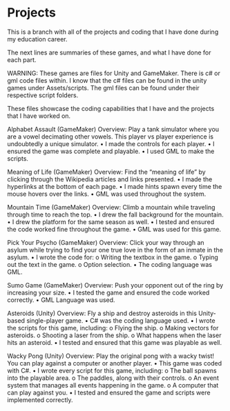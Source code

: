 # Projects
This is a branch with all of the projects and coding that I have done during my education career.

The next lines are summaries of these games, and what I have done for each part.

WARNING: These games are files for Unity and GameMaker. There is c# or gml code files within. I know that the c# files can be found in the unity games under Assets/scripts. The gml files can be found under their respective script folders.

These files showcase the coding capabilities that I have and the projects that I have worked on.

Alphabet Assault (GameMaker)
Overview: Play a tank simulator where you are a vowel decimating other vowels. This player vs player experience is undoubtedly a unique simulator.
•	I made the controls for each player.
•	I ensured the game was complete and playable.
•	I used GML to make the scripts.

Meaning of Life (GameMaker)
Overview: Find the “meaning of life” by clicking through the Wikipedia articles and links presented.
•	I made the hyperlinks at the bottom of each page.
•	I made hints spawn every time the mouse hovers over the links.
•	GML was used throughout the system.

Mountain Time (GameMaker)
Overview: Climb a mountain while traveling through time to reach the top.
•	I drew the fall background for the mountain.
•	I drew the platform for the same season as well.
•	I tested and ensured the code worked fine throughout the game.
•	GML was used for this game.

Pick Your Psycho (GameMaker)
Overview: Click your way through an asylum while trying to find your one true love in the form of an inmate in the asylum.
•	I wrote the code for:
o	Writing the textbox in the game.
o	Typing out the text in the game.
o	Option selection.
•	The coding language was GML.

Sumo Game (GameMaker)
Overview: Push your opponent out of the ring by increasing your size.
•	I tested the game and ensured the code worked correctly.
•	GML Language was used.

Asteroids (Unity)
Overview: Fly a ship and destroy asteroids in this Unity-based single-player game.
•	C# was the coding language used.
•	I wrote the scripts for this game, including:
o	Flying the ship.
o	Making vectors for asteroids.
o	Shooting a laser from the ship.
o	What happens when the laser hits an asteroid.
•	I tested and ensured that this game was playable as well.

Wacky Pong (Unity)
Overview: Play the original pong with a wacky twist! You can play against a computer or another player.
•	This game was coded with C#.
•	I wrote every script for this game, including:
o	The ball spawns into the playable area.
o	The paddles, along with their controls.
o	An event system that manages all events happening in the game.
o	A computer that can play against you.
•	I tested and ensured the game and scripts were implemented correctly.

